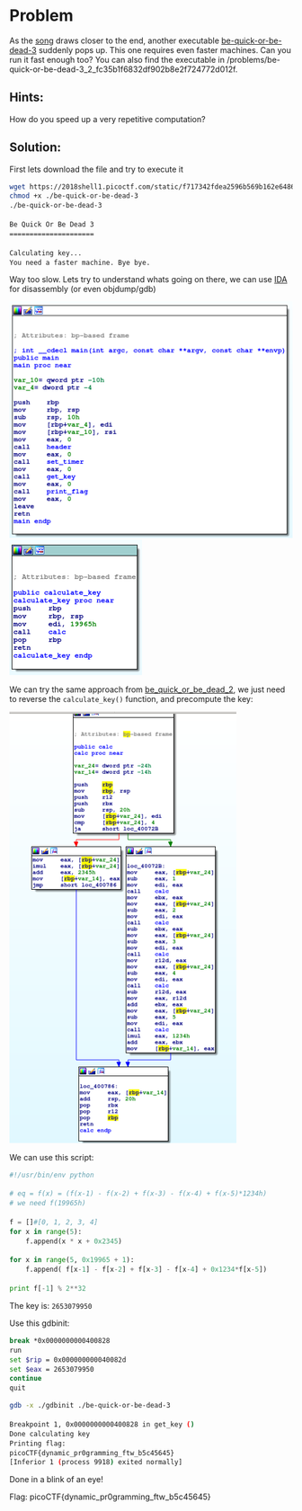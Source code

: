 # Problem
As the [song](https://www.youtube.com/watch?v=CTt1vk9nM9c) draws closer to the end, another executable [be-quick-or-be-dead-3](https://2018shell1.picoctf.com/static/f717342fdea2596b569b162e648679c4/be-quick-or-be-dead-3) suddenly pops up. This one requires even faster machines. Can you run it fast enough too? You can also find the executable in /problems/be-quick-or-be-dead-3_2_fc35b1f6832df902b8e2f724772d012f.

## Hints:
How do you speed up a very repetitive computation?

## Solution:

First lets download the file and try to execute it
```bash
wget https://2018shell1.picoctf.com/static/f717342fdea2596b569b162e648679c4/be-quick-or-be-dead-3
chmod +x ./be-quick-or-be-dead-3
./be-quick-or-be-dead-3

Be Quick Or Be Dead 3
=====================

Calculating key...
You need a faster machine. Bye bye.
```

Way too slow. Lets try to understand whats going on there, we can use [IDA](https://www.hex-rays.com/products/ida/) for disassembly (or even objdump/gdb)

![screenshot 1](./screenshot-1.png)
![screenshot 2](./screenshot-2.png)

We can try the same approach from [be_quick_or_be_dead_2](../be_quick_or_be_dead_2-275/solution.md), we just need to reverse the  ```calculate_key()``` function, and precompute the key:

![screenshot 3](./screenshot-3.png)

We can use this script:
```python
#!/usr/bin/env python

# eq = f(x) = (f(x-1) - f(x-2) + f(x-3) - f(x-4) + f(x-5)*1234h)
# we need f(19965h)

f = []#[0, 1, 2, 3, 4]
for x in range(5):
	f.append(x * x + 0x2345)

for x in range(5, 0x19965 + 1):
	f.append( f[x-1] - f[x-2] + f[x-3] - f[x-4] + 0x1234*f[x-5])

print f[-1] % 2**32
```

The key is: ```2653079950```

Use this gdbinit:
```bash
break *0x0000000000400828
run
set $rip = 0x000000000040082d
set $eax = 2653079950
continue
quit
```

```bash
gdb -x ./gdbinit ./be-quick-or-be-dead-3

Breakpoint 1, 0x0000000000400828 in get_key ()
Done calculating key
Printing flag:
picoCTF{dynamic_pr0gramming_ftw_b5c45645}
[Inferior 1 (process 9918) exited normally]
```

Done in a blink of an eye!

Flag: picoCTF{dynamic_pr0gramming_ftw_b5c45645}
